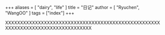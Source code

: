 +++
aliases = [
    "dairy",
    "life"
]
title = "日记"
author = [
    "Ryuchen",
    "WangOO"
]
tags = ["index"]
+++

XXXXXXXXXXXXXXXXXXXXXXXXXXXXXXXXXXXXXXXXXXXXXXXXXXXXXXXXXXXXXXXXXXXXXXXXXXXXXXXXX
